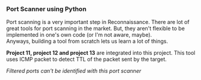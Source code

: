 ### Port Scanner using Python

Port scanning is a very important step in Reconnaissance. There are lot of great tools for port scanning in the market. But, they aren't flexible to be implemented in one's own code (or I'm not aware, maybe).     
Anyways, building a tool from scratch lets us learn a lot of things.

**Project 11, project 12 and project 13** are integrated into this project. This tool uses ICMP packet to detect TTL of the packet sent by the target.

*Filtered ports can't be identified with this port scanner*
